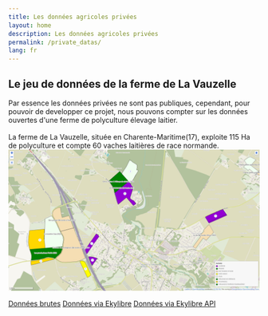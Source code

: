 ```yaml
---
title: Les données agricoles privées
layout: home
description: Les données agricoles privées
permalink: /private_datas/
lang: fr
---
```


<section class="container-lg p-responsive py-5 py-md-6 my-lg-6">
  <h2 class="alt-h2 text-center mb-3 mt-lg-6">Le jeu de données de la ferme de La Vauzelle</h2>
  <div class="clearfix gutter-spacious">
  Par essence les données privées ne sont pas publiques, cependant, pour pouvoir de developper ce projet, nous pouvons compter sur les données ouvertes d'une ferme de polyculture élevage laitier. 
  </div>
  <br>
  <div class="clearfix gutter-spacious">
  La ferme de La Vauzelle, située en Charente-Maritime(17), exploite 115 Ha de polyculture et compte 60 vaches laitières de race normande.
  </div>
  <img src="/assets/img/la_vauzelle.png" width="800" display="block" margin-left="auto" margin-right="auto"/>
  <p class="text-center">
    <a href="https://github.com/ekylibre/first_run-demo/tree/master/demo" target='_blank' class="btn btn-github btn-outline">Données brutes</a>
    <a href="https://demo-innovation.ekylibre.io/" target='_blank' class="btn btn-outline">Données via Ekylibre</a>
    <a href="https://ekylibre.stoplight.io/docs/eky/751aacde8cec8-ekylibre" target='_blank' class="btn btn-outline">Données via Ekylibre API</a>
  </p>
</section>